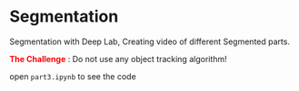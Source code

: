 # Segmentation
Segmentation with Deep Lab, Creating video of different Segmented parts.


<span style="color:red">**The Challenge**</span> : Do not use any object tracking algorithm!

open `part3.ipynb` to see the code
